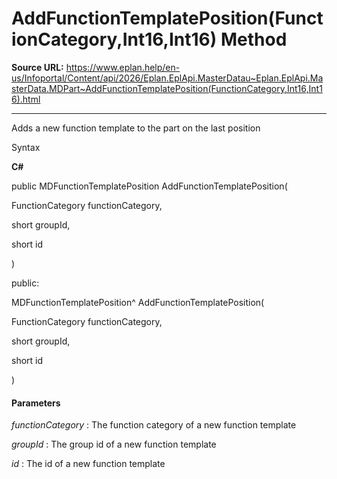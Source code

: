 # AddFunctionTemplatePosition(FunctionCategory,Int16,Int16) Method

**Source URL:** https://www.eplan.help/en-us/Infoportal/Content/api/2026/Eplan.EplApi.MasterDatau~Eplan.EplApi.MasterData.MDPart~AddFunctionTemplatePosition(FunctionCategory,Int16,Int16).html

---

Adds a new function template to the part on the last position

Syntax

**C#**



public MDFunctionTemplatePosition AddFunctionTemplatePosition( 

   FunctionCategory functionCategory,

   short groupId,

   short id

)

public:

MDFunctionTemplatePosition^ AddFunctionTemplatePosition( 

   FunctionCategory functionCategory,

   short groupId,

   short id

)


#### Parameters

*functionCategory*
:   The function category of a new function template

*groupId*
:   The group id of a new function template

*id*
:   The id of a new function template
